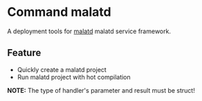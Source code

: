 # Command malatd

A deployment tools for [malatd](https://github.com/swxctx/malatd) malatd service framework.

## Feature

- Quickly create a malatd project
- Run malatd project with hot compilation

**NOTE:** The type of handler's parameter and result must be struct!
